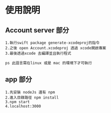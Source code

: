 # 使用說明

## Account server 部分
	1.執行swift package generate-xcodeproj的指令
	2.之後 open Account.xcodeproj 透過 xcode開啟專案
	3.最後透過xcode 去編譯並且執行程式
	
	ps 此語言需在linux 或是 mac 的環境下才可執行
	
## app 部分
	1.先安裝 nodeJs 還有 npm
	2.進入目錄路徑 npm install
	3.npm start
	4.localhost:3000

